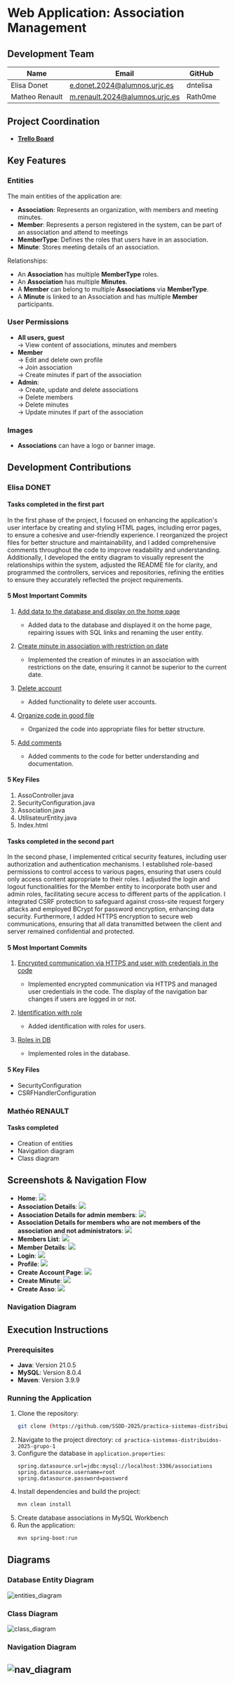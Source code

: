 # Web Application: Association Management

## Development Team

| Name | Email | GitHub |
|------|-------|--------|
| Elisa Donet | e.donet.2024@alumnos.urjc.es | dntelisa |
| Matheo Renault | m.renault.2024@alumnos.urjc.es | Rath0me |


## Project Coordination
- **[Trello Board](https://trello.com/invite/623787fba3139956f2e254f9/ATTIcc5e4f3d4670f971016a3c76493b78b9276AAE4D)**
## Key Features
### Entities
The main entities of the application are:
- **Association**: Represents an organization, with members and meeting minutes.
- **Member**: Represents a person registered in the system, can be part of an association and attend to meetings
- **MemberType**: Defines the roles that users have in an association.
- **Minute**: Stores meeting details of an association.

Relationships:
- An **Association** has multiple **MemberType** roles.
- An **Association** has multiple **Minutes**.
- A **Member** can belong to multiple **Associations** via **MemberType**.
- A **Minute** is linked to an Association and has multiple **Member** participants.

### User Permissions
- **All users, guest**  
   -> View content of associations, minutes and members  
- **Member**  
   -> Edit and delete own profile  
   -> Join association  
   -> Create minutes if part of the association  
- **Admin**:  
   -> Create, update and delete associations  
   -> Delete members  
   -> Delete minutes  
   -> Update minutes if part of the association  

### Images
- **Associations** can have a logo or banner image.

## Development Contributions

### Elisa DONET
#### Tasks completed in the first part
In the first phase of the project, I focused on enhancing the application's user interface by creating and styling HTML pages, including error pages, to ensure a cohesive and user-friendly experience. I reorganized the project files for better structure and maintainability, and I added comprehensive comments throughout the code to improve readability and understanding. Additionally, I developed the entity diagram to visually represent the relationships within the system, adjusted the README file for clarity, and programmed the controllers, services and repositories, refining the entities to ensure they accurately reflected the project requirements.

#### 5 Most Important Commits
1. [Add data to the database and display on the home page](https://github.com/SSDD-2025/practica-sistemas-distribuidos-2025-grupo-1/commit/ddd91a58fc50fd7180d097ab55e0a493a4a3b843)
   - Added data to the database and displayed it on the home page, repairing issues with SQL links and renaming the user entity.

2. [Create minute in association with restriction on date](https://github.com/SSDD-2025/practica-sistemas-distribuidos-2025-grupo-1/commit/577dd52e28803cf5a7e52dfbe4d5559c904ec744)
   - Implemented the creation of minutes in an association with restrictions on the date, ensuring it cannot be superior to the current date.

3. [Delete account](https://github.com/SSDD-2025/practica-sistemas-distribuidos-2025-grupo-1/commit/8cbf43925aca444bf6d7f9d3f16517e5e05158dd)
   - Added functionality to delete user accounts.

4. [Organize code in good file](https://github.com/SSDD-2025/practica-sistemas-distribuidos-2025-grupo-1/commit/ac30e1a5e6b56af66a9f2e869246ac3546c878a0)
   - Organized the code into appropriate files for better structure.

5. [Add comments](https://github.com/SSDD-2025/practica-sistemas-distribuidos-2025-grupo-1/commit/fbe3da4d3f45f148e300fa48ff700c411875b1bf)
   - Added comments to the code for better understanding and documentation.

#### 5 Key Files
1. AssoController.java
2. SecurityConfiguration.java
3. Association.java
4. UtilisateurEntity.java
5. Index.html

#### Tasks completed in the second part
In the second phase, I implemented critical security features, including user authorization and authentication mechanisms. I established role-based permissions to control access to various pages, ensuring that users could only access content appropriate to their roles. I adjusted the login and logout functionalities for the Member entity to incorporate both user and admin roles, facilitating secure access to different parts of the application. I integrated CSRF protection to safeguard against cross-site request forgery attacks and employed BCrypt for password encryption, enhancing data security. Furthermore, I added HTTPS encryption to secure web communications, ensuring that all data transmitted between the client and server remained confidential and protected.

#### 5 Most Important Commits
1. [Encrypted communication via HTTPS and user with credentials in the code](https://github.com/SSDD-2025/practica-sistemas-distribuidos-2025-grupo-1/commit/4e966f14a3175233ed5473d121341965b7c036b3)
   - Implemented encrypted communication via HTTPS and managed user credentials in the code. The display of the navigation bar changes if users are logged in or not.

2. [Identification with role](https://github.com/SSDD-2025/practica-sistemas-distribuidos-2025-grupo-1/commit/186b149b90d420859926c068e544bd86a4bfffa0)
   - Added identification with roles for users.

3. [Roles in DB](https://github.com/SSDD-2025/practica-sistemas-distribuidos-2025-grupo-1/commit/80665252ee2dc7c65d592364f306a0090e366800)
   - Implemented roles in the database.
     
#### 5 Key Files
- SecurityConfiguration
- CSRFHandlerConfiguration

### Mathéo RENAULT
#### Tasks completed
- Creation of entities
- Navigation diagram
- Class diagram


## Screenshots & Navigation Flow

- **Home**: ![](index.png)
- **Association Details**: ![](associationDetail.png)
- **Association Details for admin members**: ![](assoDetailAdminMember.png)
- **Association Details for members who are not members of the association and not administrators**: ![](assoDetailAuthNoMember.png)
- **Members List**: ![](members.png)
- **Member Details**: ![](memberDetail.png)
- **Login**: ![](login.png)
- **Profile**: ![](profile.png)
- **Create Account Page**: ![](createAccount.png)
- **Create Minute**: ![](createMinute.png)
- **Create Asso**: ![](createAsso.png)



### Navigation Diagram


## Execution Instructions
### Prerequisites
- **Java**: Version 21.0.5
- **MySQL**: Version 8.0.4
- **Maven**: Version 3.9.9

### Running the Application
1. Clone the repository:
   ```sh
   git clone (https://github.com/SSDD-2025/practica-sistemas-distribuidos-2025-grupo-1.git)
   ```
2. Navigate to the project directory:
   ```cd practica-sistemas-distribuidos-2025-grupo-1```
4. Configure the database in `application.properties`:
   ```properties
   spring.datasource.url=jdbc:mysql://localhost:3306/associations
   spring.datasource.username=root
   spring.datasource.password=password
   ```
5. Install dependencies and build the project:
   ```sh
   mvn clean install
   ```
6. Create database associations in MySQL Workbench
7. Run the application:
   ```sh
   mvn spring-boot:run
   ```

## Diagrams
### Database Entity Diagram 
![entities_diagram](entitiesDiagram.png) 

### Class Diagram
![class_diagram](classDiag.png)

### Navigation Diagram
![nav_diagram](navDiag.png)
---



